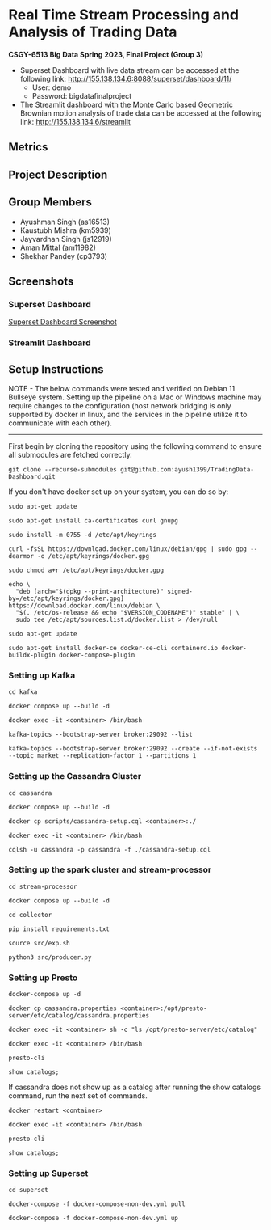 # Real Time Stream Processing and Analysis of Trading Data
**CSGY-6513 Big Data Spring 2023, Final Project (Group 3)**

* Superset Dashboard with live data stream can be accessed at the following link: http://155.138.134.6:8088/superset/dashboard/11/
    * User: demo
    * Password: bigdatafinalproject
* The Streamlit dashboard with the Monte Carlo based Geometric Brownian motion analysis of trade data can be accessed at the following link: http://155.138.134.6/streamlit
## Metrics
## Project Description
## Group Members
* Ayushman Singh (as16513)
* Kaustubh Mishra (km5939)
* Jayvardhan Singh (js12919)
* Aman Mittal (am11982)
* Shekhar Pandey (cp3793)

## Screenshots
 ### Superset Dashboard
[Superset Dashboard Screenshot](./SupersetScreencap.jpg)
 ### Streamlit Dashboard


## Setup Instructions
NOTE - The below commands were tested and verified on Debian 11 Bullseye system. Setting up the pipeline on a Mac or Windows machine may require changes to the configuration (host network bridging is only supported by docker in linux, and the services in the pipeline utilize it to communicate with each other).

----
First begin by cloning the repository using the following command to ensure all submodules are fetched correctly.
```
git clone --recurse-submodules git@github.com:ayush1399/TradingData-Dashboard.git
```
If you don't have docker set up on your system, you can do so by:
```
sudo apt-get update

sudo apt-get install ca-certificates curl gnupg

sudo install -m 0755 -d /etc/apt/keyrings

curl -fsSL https://download.docker.com/linux/debian/gpg | sudo gpg --dearmor -o /etc/apt/keyrings/docker.gpg

sudo chmod a+r /etc/apt/keyrings/docker.gpg

echo \
  "deb [arch="$(dpkg --print-architecture)" signed-by=/etc/apt/keyrings/docker.gpg] https://download.docker.com/linux/debian \
  "$(. /etc/os-release && echo "$VERSION_CODENAME")" stable" | \
  sudo tee /etc/apt/sources.list.d/docker.list > /dev/null

sudo apt-get update

sudo apt-get install docker-ce docker-ce-cli containerd.io docker-buildx-plugin docker-compose-plugin
```

### Setting up Kafka
```
cd kafka

docker compose up --build -d
```

```
docker exec -it <container> /bin/bash

kafka-topics --bootstrap-server broker:29092 --list

kafka-topics --bootstrap-server broker:29092 --create --if-not-exists --topic market --replication-factor 1 --partitions 1
```

### Setting up the Cassandra Cluster
```
cd cassandra

docker compose up --build -d

docker cp scripts/cassandra-setup.cql <container>:./

docker exec -it <container> /bin/bash

cqlsh -u cassandra -p cassandra -f ./cassandra-setup.cql
```

### Setting up the spark cluster and stream-processor
```
cd stream-processor

docker compose up --build -d
```

```
cd collector

pip install requirements.txt

source src/exp.sh

python3 src/producer.py
```

### Setting up Presto
```
docker-compose up -d 

docker cp cassandra.properties <container>:/opt/presto-server/etc/catalog/cassandra.properties

docker exec -it <container> sh -c "ls /opt/presto-server/etc/catalog"

docker exec -it <container> /bin/bash

presto-cli

show catalogs;
```
If cassandra does not show up as a catalog after running the show catalogs command, run the next set of commands.
```
docker restart <container>

docker exec -it <container> /bin/bash

presto-cli

show catalogs;
```

### Setting up Superset
```
cd superset

docker-compose -f docker-compose-non-dev.yml pull

docker-compose -f docker-compose-non-dev.yml up
```